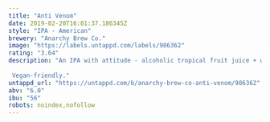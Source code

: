 ```yaml
---
title: "Anti Venom"
date: 2019-02-20T16:01:37.186345Z
style: "IPA - American"
brewery: "Anarchy Brew Co."
image: "https://labels.untappd.com/labels/986362"
rating: "3.64"
description: "An IPA with attitude - alcoholic tropical fruit juice + winner of 'Best IPA in the UK' at the World Beer Awards 2017.  Vegan-friendly."
untappd_url: "https://untappd.com/b/anarchy-brew-co-anti-venom/986362"
abv: "6.0"
ibu: "56"
robots: noindex,nofollow
---
```

